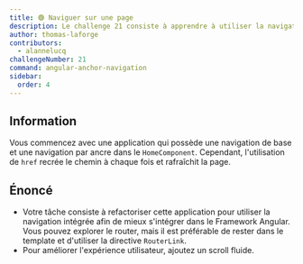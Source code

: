 ```yaml
---
title: 🟢 Naviguer sur une page
description: Le challenge 21 consiste à apprendre à utiliser la navigation intégrée d'Angular
author: thomas-laforge
contributors:
  - alannelucq
challengeNumber: 21
command: angular-anchor-navigation
sidebar:
  order: 4
---
```


## Information

Vous commencez avec une application qui possède une navigation de base et une navigation par ancre dans le `HomeComponent`. Cependant, l'utilisation de `href` recrée le chemin à chaque fois et rafraîchit la page.

## Énoncé

- Votre tâche consiste à refactoriser cette application pour utiliser la navigation intégrée afin de mieux s'intégrer dans le Framework Angular. Vous pouvez explorer le router, mais il est préférable de rester dans le template et d'utiliser la directive `RouterLink`.
- Pour améliorer l'expérience utilisateur, ajoutez un scroll fluide.
